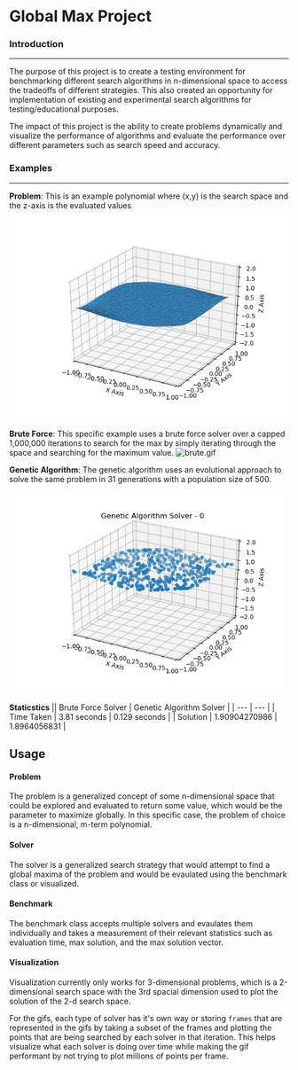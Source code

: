 # Global Max Project

### Introduction
---
The purpose of this project is to create a testing environment for benchmarking different search algorithms in n-dimensional space to access the tradeoffs of different strategies. This also created an opportunity for implementation of existing and experimental search algorithms for testing/educational purposes.

The impact of this project is the ability to create problems dynamically and visualize the performance of algorithms and evaluate the performance over different parameters such as search speed and accuracy.

### Examples
---

**Problem**:
This is an example polynomial where (x,y) is the search space and the z-axis is the evaluated values
![problem.png](assets/polynomial.png)

**Brute Force**:
This specific example uses a brute force solver over a capped 1,000,000 iterations to search for the max by simply iterating through the space and searching for the maximum value.
![brute.gif](assets/brute_force.gif)

**Genetic Algorithm**:
The genetic algorithm uses an evolutional approach to solve the same problem in 31 generations with a population size of 500.
![genetic.gif](assets/genetic_algorithm.gif)

**Staticstics**
|| Brute Force Solver | Genetic Algorithm Solver |
| --- | --- |
| Time Taken | 3.81 seconds | 0.129 seconds |
| Solution | 1.90904270986 | 1.8964056831 |

## Usage
#### Problem
The problem is a generalized concept of some n-dimensional space that could be explored and evaluated to return some value, which would be the parameter to maximize globally. In this specific case, the problem of choice is a n-dimensional, m-term polynomial.

#### Solver
The solver is a generalized search strategy that would attempt to find a global maxima of the problem and would be evaulated using the benchmark class or visualized.

#### Benchmark
The benchmark class accepts multiple solvers and evaulates them individually and takes a measurement of their relevant statistics such as evaluation time, max solution, and the max solution vector.

#### Visualization
Visualization currently only works for 3-dimensional problems, which is a 2-dimensional search space with the 3rd spacial dimension used to plot the solution of the 2-d search space.

For the gifs, each type of solver has it's own way or storing `frames` that are represented in the gifs by taking a subset of the frames and plotting the points that are being searched by each solver in that iteration. This helps visualize what each solver is doing over time while making the gif performant by not trying to plot millions of points per frame.
